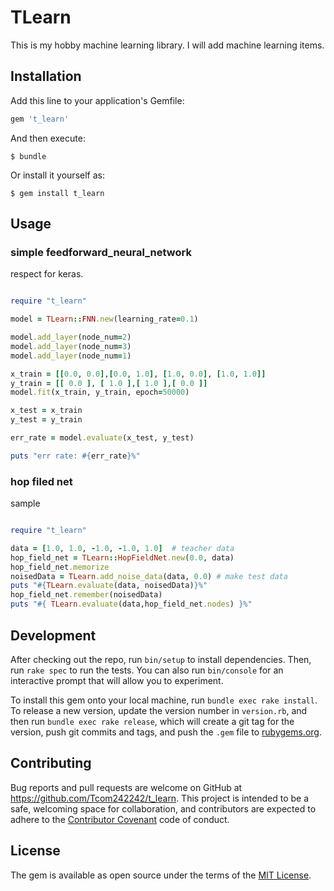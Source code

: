 # TLearn
This is my hobby machine learning library.
I will add machine learning items.

## Installation

Add this line to your application's Gemfile:

```ruby
gem 't_learn'
```

And then execute:

    $ bundle

Or install it yourself as:

    $ gem install t_learn

## Usage

### simple feedforward_neural_network
respect for keras.

``` ruby

require "t_learn"

model = TLearn::FNN.new(learning_rate=0.1)

model.add_layer(node_num=2)
model.add_layer(node_num=3)
model.add_layer(node_num=1)

x_train = [[0.0, 0.0],[0.0, 1.0], [1.0, 0.0], [1.0, 1.0]]
y_train = [[ 0.0 ], [ 1.0 ],[ 1.0 ],[ 0.0 ]]
model.fit(x_train, y_train, epoch=50000)

x_test = x_train
y_test = y_train

err_rate = model.evaluate(x_test, y_test)

puts "err rate: #{err_rate}%"

```


### hop filed net
sample
``` ruby

require "t_learn"

data = [1.0, 1.0, -1.0, -1.0, 1.0]  # teacher data
hop_field_net = TLearn::HopFieldNet.new(0.0, data)
hop_field_net.memorize
noisedData = TLearn.add_noise_data(data, 0.0) # make test data
puts "#{TLearn.evaluate(data, noisedData)}%"
hop_field_net.remember(noisedData)
puts "#{ TLearn.evaluate(data,hop_field_net.nodes) }%" 

```

## Development

After checking out the repo, run `bin/setup` to install dependencies. Then, run `rake spec` to run the tests. You can also run `bin/console` for an interactive prompt that will allow you to experiment.

To install this gem onto your local machine, run `bundle exec rake install`. To release a new version, update the version number in `version.rb`, and then run `bundle exec rake release`, which will create a git tag for the version, push git commits and tags, and push the `.gem` file to [rubygems.org](https://rubygems.org).

## Contributing

Bug reports and pull requests are welcome on GitHub at https://github.com/Tcom242242/t_learn. This project is intended to be a safe, welcoming space for collaboration, and contributors are expected to adhere to the [Contributor Covenant](http://contributor-covenant.org) code of conduct.


## License

The gem is available as open source under the terms of the [MIT License](http://opensource.org/licenses/MIT).

